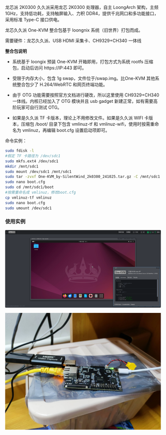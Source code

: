 龙芯派 2K0300 久久派采用龙芯 2K0300 处理器，自主 LoongArch 架构，主频 1GHz，支持低功耗，支持触屏输入、力积 DDR4，提供千兆网口和多功能接口，采用标准 Type-C 接口供电。

龙芯久久派 One-KVM 整合包基于 loongnix 系统（旧世界）打包而成。

需要硬件：龙芯久久派、USB HDMI 采集卡、CH9329+CH340 一体线

**整合包说明**

- 系统基于 loongix 预装 One-KVM 开箱即用，打包方式为系统 rootfs 压缩包，启动后访问 https://IP:443 即可。

- 受限于内存大小，包含 1g swap，文件位于/swap.img。比One-KVM 其他系统整合包少了 H.264/WebRTC 和网页终端功能。

- 由于 OTG 功能需要按照官方文档进行硬改，所以这里使用 CH9329+CH340 一体线。内核已经加入了 OTG 模块并且 usb gadget 新建正常，如有需要高阶玩家可自行测试 OTG。

- 如果是久久派 TF 卡版本，理论上不用修改文件。如果是久久派 WIFI 卡版本，压缩包 /boot/ 目录下包含 vmlinuz-tf 和 vmlinuz-wifi，使用时按需重命名为 vmlinuz，再编辑 boot.cfg 设置启动项即可。

命令实例：

```bash
sudo fdisk -l
#假定 TF 卡路径为 /dev/sdc1
sudo mkfs.ext4 /dev/sdc1
mkdir /mnt/sdc1
sudo mount /dev/sdc1 /mnt/sdc1
sudo tar -zvxf One-KVM_by-SilentWind_2k0300_241025.tar.gz -C /mnt/sdc1 && sync
sudo nano boot.cfg
sudo cd /mnt/sdc1/boot
#按需重命名成 vmlinuz，修改boot.cfg
cp vmlinuz-tf vmlinuz
sudo nano boot.cfg
sudo umount /dev/sdc1
```

### 使用实例

![2k0300 1](img/PixPin_2024-10-25_21-58-47.png)

![2k0300 1](img/1729864881297-tuya.jpg)